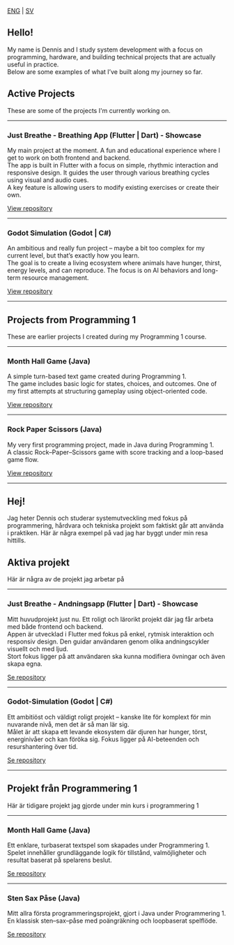 [ENG](#hello) | [SV](#hej)

## Hello!

My name is Dennis and I study system development with a focus on programming, hardware, and building technical projects that are actually useful in practice.  
Below are some examples of what I’ve built along my journey so far.

## Active Projects

These are some of the projects I'm currently working on.

---

### Just Breathe - Breathing App (Flutter | Dart) - Showcase
My main project at the moment. A fun and educational experience where I get to work on both frontend and backend.  
The app is built in Flutter with a focus on simple, rhythmic interaction and responsive design. It guides the user through various breathing cycles using visual and audio cues.  
A key feature is allowing users to modify existing exercises or create their own.

[View repository](https://github.com/Dennish90/JustBreathePreview)

---

### Godot Simulation (Godot | C#)
An ambitious and really fun project – maybe a bit too complex for my current level, but that’s exactly how you learn.  
The goal is to create a living ecosystem where animals have hunger, thirst, energy levels, and can reproduce. The focus is on AI behaviors and long-term resource management.

[View repository](https://github.com/Dennish90/EcosystemSim)

---

## Projects from Programming 1

These are earlier projects I created during my Programming 1 course.

---

### Month Hall Game (Java)
A simple turn-based text game created during Programming 1.  
The game includes basic logic for states, choices, and outcomes. One of my first attempts at structuring gameplay using object-oriented code.

[View repository](https://github.com/Dennish90/MontyHallGame)

---

### Rock Paper Scissors (Java)
My very first programming project, made in Java during Programming 1.  
A classic Rock–Paper–Scissors game with score tracking and a loop-based game flow.

[View repository](https://github.com/Dennish90/RockPaperScissors)

---

## Hej!

Jag heter Dennis och studerar systemutveckling med fokus på programmering, hårdvara och tekniska projekt som faktiskt går att använda i praktiken. Här är några exempel på vad jag har byggt under min resa hittills.

## Aktiva projekt

Här är några av de projekt jag arbetar på

---

### Just Breathe - Andningsapp (Flutter | Dart) - Showcase
Mitt huvudprojekt just nu. Ett roligt och lärorikt projekt där jag får arbeta med både frontend och backend.  
Appen är utvecklad i Flutter med fokus på enkel, rytmisk interaktion och responsiv design. Den guidar användaren genom olika andningscykler visuellt och med ljud.  
Stort fokus ligger på att användaren ska kunna modifiera övningar och även skapa egna.

[Se repository](https://github.com/Dennish90/JustBreathePreview)

---

### Godot-Simulation (Godot | C#)
Ett ambitiöst och väldigt roligt projekt – kanske lite för komplext för min nuvarande nivå, men det är så man lär sig.  
Målet är att skapa ett levande ekosystem där djuren har hunger, törst, energinivåer och kan föröka sig. Fokus ligger på AI-beteenden och resurshantering över tid.

[Se repository](https://github.com/Dennish90/EcosystemSim)

---

## Projekt från Programmering 1

Här är tidigare projekt jag gjorde under min kurs i programmering 1

---

### Month Hall Game (Java)
Ett enklare, turbaserat textspel som skapades under Programmering 1.  
Spelet innehåller grundläggande logik för tillstånd, valmöjligheter och resultat baserat på spelarens beslut.

[Se repository](https://github.com/Dennish90/MontyHallGame)

---

### Sten Sax Påse (Java)
Mitt allra första programmeringsprojekt, gjort i Java under Programmering 1.  
En klassisk sten–sax–påse med poängräkning och loopbaserat spelflöde.

[Se repository](https://github.com/Dennish90/RockPaperScissors)

